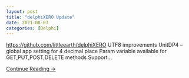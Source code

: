 ```yaml
---
layout: post
title: "delphiXERO Update"
date: 2021-08-03
categories: [Delphi]
---
```


https://github.com/littleearth/delphiXERO UTF8 improvements UnitDP4 – global app setting for 4 decimal place Param variable available for GET,PUT,POST,DELETE <T> methods Support…

[Continue Reading →](https://littleearthsolutions.net/)
